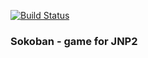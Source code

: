 
[![Build Status](https://travis-ci.org/starsep/Sokoban.svg?branch=master)](https://travis-ci.org/starsep/Sokoban)
### Sokoban - game for JNP2

